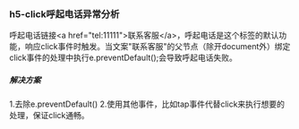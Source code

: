 ### h5-click呼起电话异常分析
呼起电话链接\<a href="tel:11111">联系客服\</a>，呼起电话是这个标签的默认功能，响应click事件时触发。当文案"联系客服"的父节点（除开document外）绑定click事件的处理中执行e.preventDefault();会导致呼起电话失败。
##### 解决方案
1.去除e.preventDefault() 
2.使用其他事件，比如tap事件代替click来执行想要的处理，保证click通畅。
